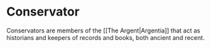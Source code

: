# Conservator
Conservators are members of the [[The Argent|Argentia]] that act as historians and keepers of records and books, both ancient and recent.